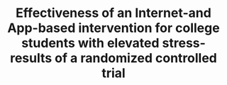 --- 
abstract: '' 
authors: 
 - M Harrer
 -  SH Adam
 -  RJ Fleischmann
 -  H Baumeister
 -  RP Auerbach
 -  ...
doi: '' 
featured: false 
publication: '*Journal of Medical Internet Research*, 218' 
publication_short: '' 
publishDate: '2018-01-01' 
title: 'Effectiveness of an Internet-and App-based intervention for college students with elevated stress- results of a randomized controlled trial' 
url_code: '' 
url_dataset: '' 
url_pdf: '' 
url_poster: '' 
url_project: '' 
url_slides: '' 
url_source: '' 
url_video: '' 
---